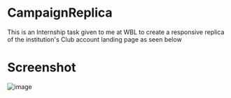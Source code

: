 ﻿# CampaignReplica
 This is an Internship task given to me at WBL to create a responsive replica of the institution's Club account landing page as seen below
# Screenshot 
 ![image](https://github.com/wotengs/CampaignReplica/assets/88835433/1b798049-1077-4237-897f-d7a67ef6304a)

